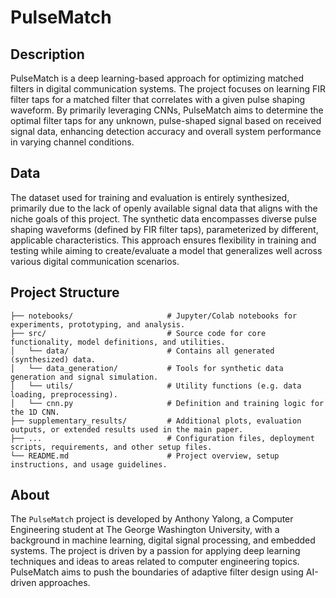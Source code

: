 # PulseMatch

## Description

PulseMatch is a deep learning-based approach for optimizing matched filters in digital communication systems. The project focuses on learning FIR filter taps for a matched filter that correlates with a given pulse shaping waveform. By primarily leveraging CNNs, PulseMatch aims to determine the optimal filter taps for any unknown, pulse-shaped signal based on received signal data, enhancing detection accuracy and overall system performance in varying channel conditions.

## Data

The dataset used for training and evaluation is entirely synthesized, primarily due to the lack of openly available signal data that aligns with the niche goals of this project. The synthetic data encompasses diverse pulse shaping waveforms (defined by FIR filter taps), parameterized by different, applicable characteristics. This approach ensures flexibility in training and testing while aiming to create/evaluate a model that generalizes well across various digital communication scenarios.

## Project Structure
``` 
├── notebooks/                     # Jupyter/Colab notebooks for experiments, prototyping, and analysis.
├── src/                           # Source code for core functionality, model definitions, and utilities.
│   └── data/                      # Contains all generated (synthesized) data.
│   └── data_generation/           # Tools for synthetic data generation and signal simulation.
│   └── utils/                     # Utility functions (e.g. data loading, preprocessing).
│   └── cnn.py                     # Definition and training logic for the 1D CNN.
├── supplementary_results/         # Additional plots, evaluation outputs, or extended results used in the main paper.
├── ...                            # Configuration files, deployment scripts, requirements, and other setup files.
└── README.md                      # Project overview, setup instructions, and usage guidelines.
``` 

## About

The `PulseMatch` project is developed by Anthony Yalong, a Computer Engineering student at The George Washington University, with a background in machine learning, digital signal processing, and embedded systems. The project is driven by a passion for applying deep learning techniques and ideas to areas related to computer engineering topics. PulseMatch aims to push the boundaries of adaptive filter design using AI-driven approaches.
